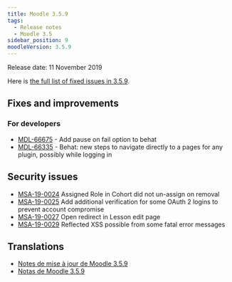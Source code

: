 ```yaml
---
title: Moodle 3.5.9
tags:
  - Release notes
  - Moodle 3.5
sidebar_position: 9
moodleVersion: 3.5.9
---
```


Release date: 11 November 2019

Here is [the full list of fixed issues in 3.5.9](https://tracker.moodle.org/secure/IssueNavigator!executeAdvanced.jspa?jqlQuery=project+%3D+mdl+AND+resolution+%3D+fixed+AND+fixVersion+in+%28%223.5.9%22%29+ORDER+BY+priority+DESC&runQuery=true&clear=true).

## Fixes and improvements

### For developers

- [MDL-66675](https://tracker.moodle.org/browse/MDL-66675) - Add pause on fail option to behat
- [MDL-66335](https://tracker.moodle.org/browse/MDL-66335) - Behat: new steps to navigate directly to a pages for any plugin, possibly while logging in

## Security issues

- [MSA-19-0024](https://moodle.org/mod/forum/discuss.php?d=393582) Assigned Role in Cohort did not un-assign on removal
- [MSA-19-0025](https://moodle.org/mod/forum/discuss.php?d=393583) Add additional verification for some OAuth 2 logins to prevent account compromise
- [MSA-19-0027](https://moodle.org/mod/forum/discuss.php?d=393585) Open redirect in Lesson edit page
- [MSA-19-0029](https://moodle.org/mod/forum/discuss.php?d=393587) Reflected XSS possible from some fatal error messages

## Translations

- [Notes de mise à jour de Moodle 3.5.9](https://docs.moodle.org/fr/Notes_de_mise_à_jour_de_Moodle_3.5.9)
- [Notas de Moodle 3.5.9](https://docs.moodle.org/es/Notas_de_Moodle_3.5.9)
